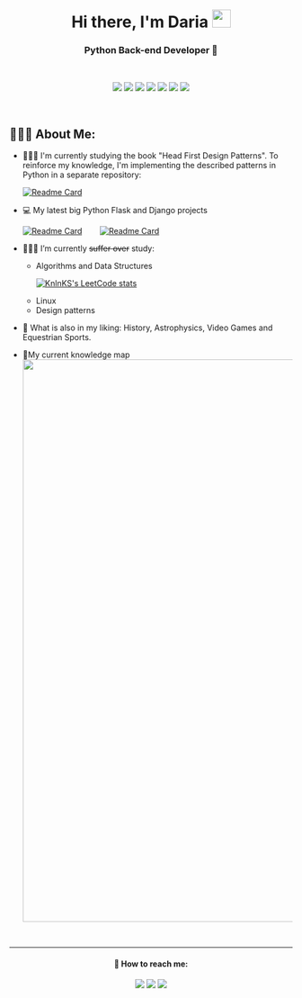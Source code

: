 <h1 align="center">Hi there, I'm Daria 
<img src="https://raw.githubusercontent.com/blackcater/blackcater/main/images/Hi.gif" height="32" width="33"/></h1>
<h3 align="center">Python Back-end Developer 🐍</h3>
&nbsp;
<p align="center"> <img src="https://img.shields.io/badge/python-c2dcf5?style=for-the-badge&logo=python&logoColor=white" />
  <img src="https://img.shields.io/badge/flask-7f74a3?style=for-the-badge&logo=flask&logoColor=white" />
  <img src="https://img.shields.io/badge/django-c2dcf5?style=for-the-badge&logo=django&logoColor=white" />
  <img src="https://img.shields.io/badge/FastAPI-7f74a3?style=for-the-badge&logo=fastapi&logoColor=white" />
  <img src="https://img.shields.io/badge/docker-c2dcf5?style=for-the-badge&logo=docker&logoColor=white" />
  <img src="https://img.shields.io/badge/postgres-7f74a3?style=for-the-badge&logo=postgresql&logoColor=white" />
  <img src="https://img.shields.io/badge/nginx-c2dcf5?style=for-the-badge&logo=nginx&logoColor=white" />
<p>
  &nbsp;
 <h2 align="left">🙆🏼‍♀️ About Me:</h2> 

 - 👩🏼‍💻 I'm currently studying the book "Head First Design Patterns". To reinforce my knowledge, I'm implementing the described patterns in Python in a separate repository:
 &nbsp;&nbsp;<p> 
[![Readme Card](https://github-readme-stats.vercel.app/api/pin/?username=Alstacon&repo=file_downloader&title_color=7f74a3&cache_seconds=30)](https://github.com/Alstacon/HF_patterns)
&nbsp;&nbsp;&nbsp;&nbsp;&nbsp;&nbsp;

 - 💻 My latest big Python Flask and Django projects
 &nbsp;&nbsp;<p> 
 [![Readme Card](https://github-readme-stats.vercel.app/api/pin/?username=Alstacon&repo=ToDoCon&title_color=7f74a3&cache_seconds=30)](https://github.com/Alstacon/ToDoCon)
 &nbsp;&nbsp;&nbsp;&nbsp;&nbsp;&nbsp;
 [![Readme Card](https://github-readme-stats.vercel.app/api/pin/?username=Alstacon&repo=Kinopoisk&title_color=7f74a3&cache_seconds=30)](https://github.com/Alstacon/Kinopoisk)


   
 - 👩🏼‍🎓 I’m currently ~~suffer over~~ study:
      - Algorithms and Data Structures
      &nbsp;&nbsp;<p>
  [![KnlnKS's LeetCode stats](https://leetcode-stats-six.vercel.app/api?username=alstacon)](https://github.com/KnlnKS/leetcode-stats)
      - Linux
      - Design patterns
    
 - 🎠 What is also in my liking: History, Astrophysics, Video Games and Equestrian Sports.
        
- 📍My current knowledge map
  <img src="https://drive.google.com/uc?export=view&id=12Et3Hf7rco4ku8fxGdYD6bBdgVXA_lpo" height="1000" width="2000"/>

&nbsp;
&nbsp;
&nbsp;
&nbsp;
&nbsp;
___
        
 <h4 align="center">💌 How to reach me:</h4>

<p align="center">
  <a href="https://www.linkedin.com/in/alstacon/"><img src="https://img.shields.io/badge/linkedin-c2dcf5?style=for-the-badge&logo=linkedin&logoColor=white" /></a> 
  <a href="mailto:alstacon@gmail.com"><img src="https://img.shields.io/badge/Gmail-7f74a3?style=for-the-badge&logo=gmail&logoColor=white" /></a>
  <a href="https://t.me/Alstacon"><img src="https://img.shields.io/badge/Telegram-c2dcf5?style=for-the-badge&logo=telegram&logoColor=white" /></a> 
<p>  


        
 
